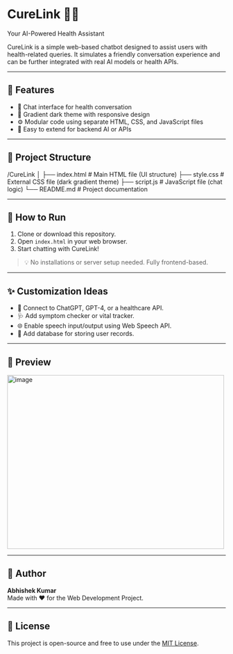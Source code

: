 # CureLink 💊🤖
Your AI-Powered Health Assistant

CureLink is a simple web-based chatbot designed to assist users with health-related queries. It simulates a friendly conversation experience and can be further integrated with real AI models or health APIs.

---

## 🌟 Features

- 💬 Chat interface for health conversation
- 🎨 Gradient dark theme with responsive design
- ⚙️ Modular code using separate HTML, CSS, and JavaScript files
- 🔐 Easy to extend for backend AI or APIs

---

## 📁 Project Structure

/CureLink
│
├── index.html # Main HTML file (UI structure)
├── style.css # External CSS file (dark gradient theme)
├── script.js # JavaScript file (chat logic)
└── README.md # Project documentation


---

## 🚀 How to Run

1. Clone or download this repository.
2. Open `index.html` in your web browser.
3. Start chatting with CureLink!

> 💡 No installations or server setup needed. Fully frontend-based.

---

## ✨ Customization Ideas

- 🤖 Connect to ChatGPT, GPT-4, or a healthcare API.
- 🩺 Add symptom checker or vital tracker.
- 🌐 Enable speech input/output using Web Speech API.
- 🧬 Add database for storing user records.

---

## 📸 Preview
<img width="500" height="400" alt="image" src="https://github.com/user-attachments/assets/9181206c-c516-4f0a-8f26-ed594498eda9" />


---

## 👤 Author

**Abhishek Kumar**  
Made with ❤️ for the Web Development Project.

---

## 📄 License

This project is open-source and free to use under the [MIT License](https://opensource.org/licenses/MIT).


